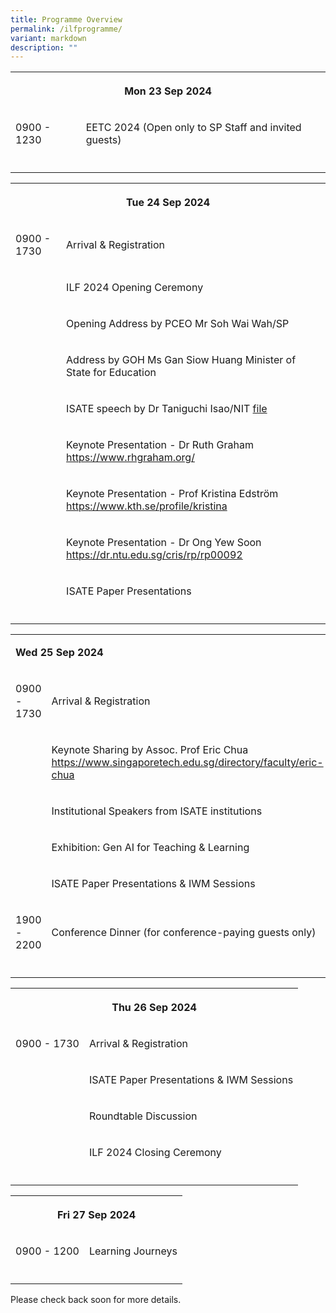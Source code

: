 ```yaml
---
title: Programme Overview
permalink: /ilfprogramme/
variant: markdown
description: ""
---
```

<table style="minWidth: 50px">
<colgroup>
<col>
<col>
</colgroup>
<tbody>
<tr>
<th rowspan="1" colspan="2">
<p><strong>Mon 23 Sep 2024</strong>
</p>
</th>
</tr>
<tr>
<td rowspan="1" colspan="1">
<p>0900 - 1230</p>
</td>
<td rowspan="1" colspan="1">
<p>EETC 2024 (Open only to SP Staff and invited guests)</p>
</td>
</tr>
<tr>
<td rowspan="1" colspan="2">
<p></p>
</td>
</tr>
</tbody>
</table>
<table style="minWidth: 50px">
<colgroup>
<col>
<col>
</colgroup>
<tbody>
<tr>
<th rowspan="1" colspan="2">
<p>Tue 24 Sep 2024</p>
</th>
</tr>
<tr>
<td rowspan="1" colspan="1">
<p>0900 - 1730</p>
</td>
<td rowspan="1" colspan="1">
<p>Arrival &amp; Registration</p>
</td>
</tr>
<tr>
<td rowspan="1" colspan="1">
<p></p>
</td>
<td rowspan="1" colspan="1">
<p>ILF 2024 Opening Ceremony</p>
</td>
</tr>
<tr>
<td rowspan="1" colspan="1">
<p></p>
</td>
<td rowspan="1" colspan="1">
<p>Opening Address by PCEO Mr Soh Wai Wah/SP</p>
</td>
</tr>
<tr>
<td rowspan="1" colspan="1">
<p></p>
</td>
<td rowspan="1" colspan="1">
<p>Address by GOH Ms Gan Siow Huang Minister of State for Education</p>
</td>
</tr>
<tr>
<td rowspan="1" colspan="1">
<p></p>
</td>
<td rowspan="1" colspan="1">
<p>ISATE speech by Dr Taniguchi Isao/NIT <a href="/files/CV_Isao_Taniguchi__The_president_of_NIT__202405.pdf" rel="noopener nofollow" target="_blank">file</a>
</p>
</td>
</tr>
<tr>
<td rowspan="1" colspan="1">
<p></p>
</td>
<td rowspan="1" colspan="1">
<p>Keynote Presentation - Dr Ruth Graham <a href="https://www.rhgraham.org/" rel="noopener noreferrer nofollow" target="_blank">https://www.rhgraham.org/</a>
</p>
</td>
</tr>
<tr>
<td rowspan="1" colspan="1">
<p></p>
</td>
<td rowspan="1" colspan="1">
<p>Keynote Presentation - Prof Kristina Edström <a href="https://www.kth.se/profile/kristina" rel="noopener noreferrer nofollow" target="_blank">https://www.kth.se/profile/kristina</a>
</p>
</td>
</tr>
<tr>
<td rowspan="1" colspan="1">
<p></p>
</td>
<td rowspan="1" colspan="1">
<p>Keynote Presentation - Dr Ong Yew Soon <a href="https://dr.ntu.edu.sg/cris/rp/rp00092" rel="noopener noreferrer nofollow" target="_blank">https://dr.ntu.edu.sg/cris/rp/rp00092</a>
</p>
</td>
</tr>
<tr>
<td rowspan="1" colspan="1">
<p></p>
</td>
<td rowspan="1" colspan="1">
<p>ISATE Paper Presentations</p>
</td>
</tr>
<tr>
<td rowspan="1" colspan="2">
<p></p>
</td>
</tr>
</tbody>
</table>
<table style="minWidth: 50px">
<colgroup>
<col>
<col>
</colgroup>
<tbody>
<tr>
<td rowspan="1" colspan="2">
<p><strong>Wed 25 Sep 2024</strong>
</p>
</td>
</tr>
<tr>
<td rowspan="1" colspan="1">
<p>0900 - 1730</p>
</td>
<td rowspan="1" colspan="1">
<p>Arrival &amp; Registration</p>
</td>
</tr>
<tr>
<td rowspan="1" colspan="1">
<p></p>
</td>
<td rowspan="1" colspan="1">
<p>Keynote Sharing by Assoc. Prof Eric Chua <a href="https://www.singaporetech.edu.sg/directory/faculty/eric-chua" rel="noopener noreferrer nofollow" target="_blank">https://www.singaporetech.edu.sg/directory/faculty/eric-chua</a>
</p>
</td>
</tr>
<tr>
<td rowspan="1" colspan="1">
<p></p>
</td>
<td rowspan="1" colspan="1">
<p>Institutional Speakers from ISATE institutions</p>
</td>
</tr>
<tr>
<td rowspan="1" colspan="1">
<p></p>
</td>
<td rowspan="1" colspan="1">
<p>Exhibition: Gen AI for Teaching &amp; Learning</p>
</td>
</tr>
<tr>
<td rowspan="1" colspan="1">
<p></p>
</td>
<td rowspan="1" colspan="1">
<p>ISATE Paper Presentations &amp; IWM Sessions</p>
</td>
</tr>
<tr>
<td rowspan="1" colspan="1">
<p>1900 - 2200</p>
</td>
<td rowspan="1" colspan="1">
<p>Conference Dinner (for conference-paying guests only)</p>
</td>
</tr>
<tr>
<td rowspan="1" colspan="2">
<p></p>
</td>
</tr>
</tbody>
</table>
<table style="minWidth: 50px">
<colgroup>
<col>
<col>
</colgroup>
<tbody>
<tr>
<th rowspan="1" colspan="2">
<p><strong>Thu 26 Sep 2024</strong>
</p>
</th>
</tr>
<tr>
<td rowspan="1" colspan="1">
<p>0900 - 1730</p>
</td>
<td rowspan="1" colspan="1">
<p>Arrival &amp; Registration</p>
</td>
</tr>
<tr>
<td rowspan="1" colspan="1">
<p></p>
</td>
<td rowspan="1" colspan="1">
<p>ISATE Paper Presentations &amp; IWM Sessions</p>
</td>
</tr>
<tr>
<td rowspan="1" colspan="1">
<p></p>
</td>
<td rowspan="1" colspan="1">
<p>Roundtable Discussion</p>
</td>
</tr>
<tr>
<td rowspan="1" colspan="1">
<p></p>
</td>
<td rowspan="1" colspan="1">
<p>ILF 2024 Closing Ceremony</p>
</td>
</tr>
<tr>
<td rowspan="1" colspan="2">
<p></p>
</td>
</tr>
</tbody>
</table>
<table style="minWidth: 50px">
<colgroup>
<col>
<col>
</colgroup>
<tbody>
<tr>
<th rowspan="1" colspan="2">
<p><strong>Fri 27 Sep 2024</strong>
</p>
</th>
</tr>
<tr>
<td rowspan="1" colspan="1">
<p>0900 - 1200</p>
</td>
<td rowspan="1" colspan="1">
<p>Learning Journeys</p>
</td>
</tr>
<tr>
<td rowspan="1" colspan="2">
<p></p>
</td>
</tr>
</tbody>
</table>
<p>Please check back soon for more details.</p>
<p></p>
<p></p>